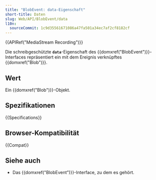 ```yaml
---
title: "BlobEvent: data-Eigenschaft"
short-title: Daten
slug: Web/API/BlobEvent/data
l10n:
  sourceCommit: 1c9d35561671086a47fa501a34ec7af2cf8182cf
---
```


{{APIRef("MediaStream Recording")}}

Die schreibgeschützte **`data`**-Eigenschaft des {{domxref("BlobEvent")}}-Interfaces repräsentiert ein mit dem Ereignis verknüpftes {{domxref("Blob")}}.

## Wert

Ein {{domxref("Blob")}}-Objekt.

## Spezifikationen

{{Specifications}}

## Browser-Kompatibilität

{{Compat}}

## Siehe auch

- Das {{domxref("BlobEvent")}}-Interface, zu dem es gehört.
